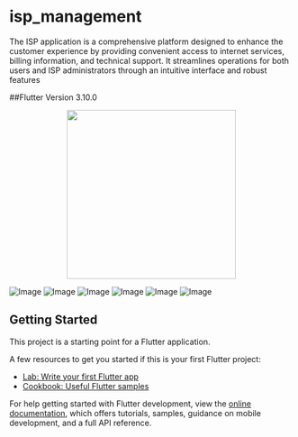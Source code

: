 # isp_management

The ISP application is a comprehensive platform designed to enhance the customer experience by providing convenient access to internet services, billing information, and technical support. It streamlines operations for both users and ISP administrators through an intuitive interface and robust features

##Flutter Version 3.10.0

<p align = "center">
<img src="https://github.com/user-attachments/assets/1f586727-a340-45c1-ac7d-712ae92e7432" width="300" height="300" alt=""/>

![Image](https://github.com/user-attachments/assets/c472e411-ea96-49f8-b8f7-85db8c641654)
![Image](https://github.com/user-attachments/assets/2fe6680c-312e-4597-b766-8fd4c4167c8b)
![Image](https://github.com/user-attachments/assets/21e153f7-3e56-43b2-b8b6-ab7661fc3445)
![Image](https://github.com/user-attachments/assets/13364fc4-8948-4363-aae2-c904e879d08c)
![Image](https://github.com/user-attachments/assets/b5a25cb4-a740-4aed-ad5d-64484139929b)
![Image](https://github.com/user-attachments/assets/8c82518c-239c-459f-a604-2148b7c127a5)

## Getting Started

This project is a starting point for a Flutter application.

A few resources to get you started if this is your first Flutter project:

- [Lab: Write your first Flutter app](https://docs.flutter.dev/get-started/codelab)
- [Cookbook: Useful Flutter samples](https://docs.flutter.dev/cookbook)

For help getting started with Flutter development, view the
[online documentation](https://docs.flutter.dev/), which offers tutorials,
samples, guidance on mobile development, and a full API reference.

